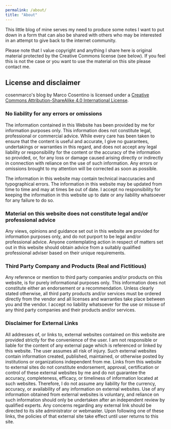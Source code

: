 ```yaml
---
permalink: /about/
title: "About"
---
```


This little blog of mine serves my need to produce some notes I want to put down in
a form that can also be shared with others who may be interested in an attempt
to give back to the internet community.

Please note that I value copyright and anything I share here is original material
protected by the Creative Commons license (see below). If you feel this is not
the case or you want to use the material on this site please contact me.


## License and disclaimer

cosenmarco's blog by Marco Cosentino is licensed under a
[Creative Commons Attribution-ShareAlike 4.0 International License](http://creativecommons.org/licenses/by-sa/4.0/).


### No liability for any errors or omissions
The information contained in this Website has been provided by me for information purposes only.  This information does not constitute legal, professional or commercial advice.  While every care has been taken to ensure that the content is useful and accurate, I give no guarantees, undertakings or warranties in this regard, and does not accept any legal liability or responsibility for the content or the accuracy of the information so provided, or, for any loss or damage caused arising directly or indirectly in connection with reliance on the use of such information.  Any errors or omissions brought to my attention will be corrected as soon as possible.

The information in this website may contain technical inaccuracies and typographical errors.  The information in this website may be updated from time to time and may at times be out of date.  I accept no responsibility for keeping the information in this website up to date or any liability whatsoever for any failure to do so.


### Material on this website does not constitute legal and/or professional advice

Any views, opinions and guidance set out in this website are provided for information purposes only, and do not purport to be legal and/or professional advice.  Anyone contemplating action in respect of matters set out in this website should obtain advice from a suitably qualified professional adviser based on their unique requirements.


### Third Party Company and Products (Real and Fictitious)

Any reference or mention to third party companies and/or products on this website, is for purely informational purposes only.  This information does not constitute either an endorsement or a recommendation.  Unless clearly stated otherwise, all third party products and/or services must be ordered directly from the vendor and all licenses and warranties take place between you and the vendor.  I accept no liability whatsoever for the use or misuse of any third party companies and their products and/or services.


### Disclaimer for External Links

All addresses of, or links to, external websites contained on this website are provided
strictly for the convenience of the user. I am not responsible or liable for the content of any
external page which is referenced or linked by this website. The user assumes all risk of
injury. Such external websites contain information created, published, maintained, or otherwise
posted by institutions or organizations independent from me. Links from this website to
external sites do not constitute endorsement, approval, certification or control of these external
websites by me and do not guarantee the accuracy, completeness, efficacy, or timeliness of
information located at such websites. Therefore, I do not assume any liability for the
currency, accuracy, or availability of any information on external websites. Use of any
information obtained from external websites is voluntary, and reliance on such information
should only be undertaken after an independent review by qualified experts. Any concerns
regarding any external link should be directed to its site administrator or webmaster. Upon
following one of these links, the policies of that external site take effect until user returns to
this site.